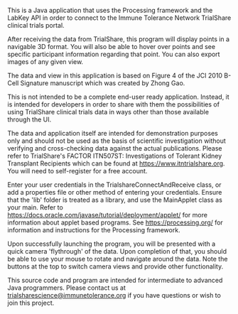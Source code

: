 This is a Java application that uses the Processing framework and the LabKey API in order to connect to the Immune Tolerance Network TrialShare clinical trials portal.

After receiving the data from TrialShare, this program will display points in a navigable 3D format.  You will also be able to hover over points and see specific participant information regarding that point.  You can also export images of any given view.

The data and view in this application is based on Figure 4 of the JCI 2010 B-Cell Signature manuscript which was created by Zhong Gao.

This is not intended to be a complete end-user ready application.  Instead, it is intended for developers in order to share with them the possibilities of using TrialShare clinical trials data in ways other than those available through the UI.

The data and application itself are intended for demonstration purposes only and should not be used as the basis of scientific investigation without verifying and cross-checking data against the actual publications.  Please refer to TrialShare's FACTOR ITN507ST:  Investigations of Tolerant Kidney Transplant Recipients which can be found at https://www.itntrialshare.org.  You will need to self-register for a free account.

Enter your user credentials in the TrialshareConnectAndReceive class, or add a properties file or other method of entering your credentials.  Ensure that the 'lib' folder is treated as a library, and use the MainApplet class as your main.  Refer to https://docs.oracle.com/javase/tutorial/deployment/applet/ for more information about applet based programs.  See https://processing.org/ for information and instructions for the Processing framework.

Upon successfully launching the program, you will be presented with a quick camera 'flythrough' of the data.  Upon completion of that, you should be able to use your mouse to rotate and navigate around the data. Note the buttons at the top to switch camera views and provide other functionality.

This source code and program are intended for intermediate to advanced Java programmers.  Please contact us at trialsharescience@immunetolerance.org if you have questions or wish to join this project.

